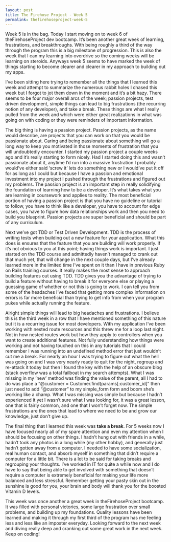 ```yaml
---
layout: post
title: The Firehose Project - Week 5
permalink: thefirehoseproject-week-5
---
```




Week 5 is in the bag. Today I start moving on to week 6 of theFirehoseProject dev bootcamp. It’s been another great week of learning, frustrations, and breakthroughs. With being roughly a third of the way through the program this is a big milestone of progression. This is also the week that I can my learning into overdrive so the coming weeks will be learning on steroids. Anyways week 5 seems to have marked the week of things starting to become clearer and clearer in my approach to building out my apps.

I’ve been sitting here trying to remember all the things that I learned this week and attempt to summarize the numerous rabbit holes I chased this week but I forgot to jot them down in the moment and it’s a bit hazy. There seems to be four major overall arcs of the week; passion projects, test driven development, simple things can lead to big frustrations (the recurring notion of any developer), and take a break. These things are what I really pulled from the week and which were either great realizations in what was going on with coding or they were reminders of important information.

The big thing is having a passion project. Passion projects, as the name would describe, are projects that you can work on that you would be passionate about. Caring and being passionate about something will go a long way to keep you motivated in those moments of frustration that you will undoubtedly encounter. I started my passion project a couple weeks ago and it’s really starting to form nicely. Had I started doing this and wasn’t passionate about it, anytime I’d run into a massive frustration I probably would’ve either said ‘screw it’ lets do something new or I would’ve put it off for as long as I could but because I have a passion and emotional investment into my project I pushed through the frustrations and figured out my problems. The passion project is an important step in really solidifying the foundation of learning how to be a developer. It’s what takes what you are learning in coursework and applies to reality. The most beneficial portion of having a passion project is that you have no guideline or tutorial to follow, you have to think like a developer, you have to account for edge cases, you have to figure how data relationships work and then you need to build you blueprint. Passion projects are super beneficial and should be part of any curriculum.

Next we’ve got TDD or Test Driven Development. TDD is the process of writing tests when building out a new feature for your application. What this does is ensures that the feature that you are building will work properly. If it’s not obvious to you at this point; having things work is important. I just started on the TDD course and admittedly haven’t managed to crank out that much yet, that will change in the next couple days, but I’ve already learned more in the limited time I’ve spent on it than I have in previous Ruby on Rails training courses. It really makes the most sense to approach building features out using TDD. TDD gives you the advantage of trying to build a feature without having to break it for everyone else or playing a guessing game of whether or not this is going to work. I can tell you from some of the headaches I’ve faced that getting more complex information on errors is far more beneficial than trying to get info from when your program pukes while actually running the feature.

Alright simple things will lead to big headaches and frustrations. I believe this is the third week in a row that I have mentioned something of this nature but it is a recurring issue for most developers. With my application I’ve been working with nested route resources and this threw me for a loop last night. Not in how nested routes work but how they apply to controllers when you want to create additional features. Not fully understanding how things were working and not having touched on this in any tutorials that I could remember I was running into an undefined method error that just wouldn’t cut me a break. For nearly an hour I was trying to figure out what the hell was going on and I was very nearly ready to quit for the night, regroup and re-attack it today but then I found the key with the help of an obscure blog (stack overflow was a total failboat in my search attempts). What I was missing in my ‘new’ method was finding the value of the parent, all I had to do was place a “@customer = Customer.find(params[:customer_id]” then just need to add “@customer” to my simple_form form and boom she’s working like a champ. What I was missing was simple but because I hadn’t experienced it yet I wasn’t sure what I was looking for, it was a great lesson, one that is fairly common, and one that I won’t forget now. The simple frustrations are the ones that lead to where we need to be and grow our knowledge, just don’t give up.

The final thing that I learned this week was **take a break**. For 5 weeks now I have focused nearly all of my spare attention and even my attention when I should be focusing on other things. I hadn’t hung out with friends in a while, hadn’t took any photos in a long while (my other hobby), and generally just hadn’t gotten away from a computer. I needed to have some socialization, real human contact, and absorb myself in something that didn’t require a computer for a little bit. There is a lot to be said for taking breaks and regrouping your thoughts. I’ve worked in IT for quite a while now and I do have to say that being able to get involved with something that doesn’t require a computer is extremely beneficial for making your life more balanced and less stressful. Remember getting your pasty skin out in the sunshine is good for you, your brain and body will thank you for the boosted Vitamin D levels.

This week was once another a great week in theFirehoseProject bootcamp. It was filled with personal victories, some large frustration over small problems, and building up my foundations. Quality lessons have been learned and making it through my first third of the program has me feeling less and less like an imposter everyday. Looking forward to the next week and diving really deep and cranking out some great work in the next week. Keep on coding!
